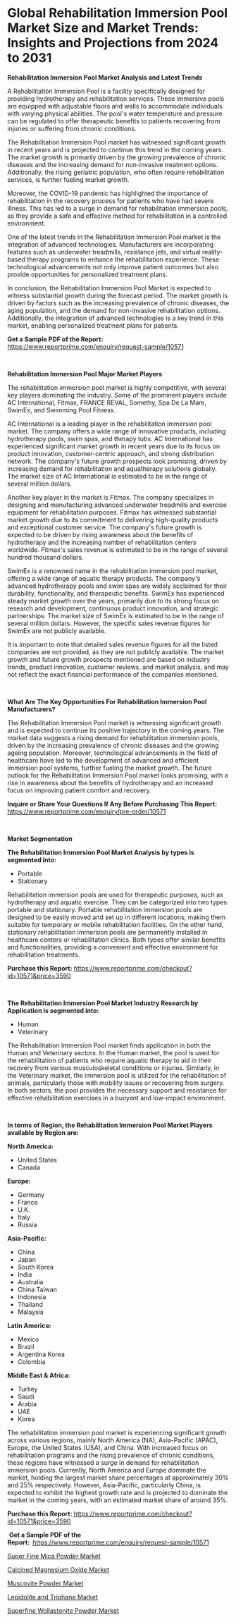 <p><h1>Global Rehabilitation Immersion Pool Market Size and Market Trends: Insights and Projections from 2024 to 2031</h1></p><p><strong>Rehabilitation Immersion Pool Market Analysis and Latest Trends</strong></p>
<p><p>A Rehabilitation Immersion Pool is a facility specifically designed for providing hydrotherapy and rehabilitation services. These immersive pools are equipped with adjustable floors and walls to accommodate individuals with varying physical abilities. The pool's water temperature and pressure can be regulated to offer therapeutic benefits to patients recovering from injuries or suffering from chronic conditions.</p><p>The Rehabilitation Immersion Pool market has witnessed significant growth in recent years and is projected to continue this trend in the coming years. The market growth is primarily driven by the growing prevalence of chronic diseases and the increasing demand for non-invasive treatment options. Additionally, the rising geriatric population, who often require rehabilitation services, is further fueling market growth.</p><p>Moreover, the COVID-19 pandemic has highlighted the importance of rehabilitation in the recovery process for patients who have had severe illness. This has led to a surge in demand for rehabilitation immersion pools, as they provide a safe and effective method for rehabilitation in a controlled environment.</p><p>One of the latest trends in the Rehabilitation Immersion Pool market is the integration of advanced technologies. Manufacturers are incorporating features such as underwater treadmills, resistance jets, and virtual reality-based therapy programs to enhance the rehabilitation experience. These technological advancements not only improve patient outcomes but also provide opportunities for personalized treatment plans.</p><p>In conclusion, the Rehabilitation Immersion Pool Market is expected to witness substantial growth during the forecast period. The market growth is driven by factors such as the increasing prevalence of chronic diseases, the aging population, and the demand for non-invasive rehabilitation options. Additionally, the integration of advanced technologies is a key trend in this market, enabling personalized treatment plans for patients.</p></p>
<p><strong>Get a Sample PDF of the Report:&nbsp;</strong> <a href="https://www.reportprime.com/enquiry/request-sample/10571">https://www.reportprime.com/enquiry/request-sample/10571</a></p>
<p>&nbsp;</p>
<p><strong>Rehabilitation Immersion Pool Major Market Players</strong></p>
<p><p>The rehabilitation immersion pool market is highly competitive, with several key players dominating the industry. Some of the prominent players include AC International, Fitmax, FRANCE REVAL, Somethy, Spa De La Mare, SwimEx, and Swimming Pool Fitness.</p><p>AC International is a leading player in the rehabilitation immersion pool market. The company offers a wide range of innovative products, including hydrotherapy pools, swim spas, and therapy tubs. AC International has experienced significant market growth in recent years due to its focus on product innovation, customer-centric approach, and strong distribution network. The company's future growth prospects look promising, driven by increasing demand for rehabilitation and aquatherapy solutions globally. The market size of AC International is estimated to be in the range of several million dollars.</p><p>Another key player in the market is Fitmax. The company specializes in designing and manufacturing advanced underwater treadmills and exercise equipment for rehabilitation purposes. Fitmax has witnessed substantial market growth due to its commitment to delivering high-quality products and exceptional customer service. The company's future growth is expected to be driven by rising awareness about the benefits of hydrotherapy and the increasing number of rehabilitation centers worldwide. Fitmax's sales revenue is estimated to be in the range of several hundred thousand dollars.</p><p>SwimEx is a renowned name in the rehabilitation immersion pool market, offering a wide range of aquatic therapy products. The company's advanced hydrotherapy pools and swim spas are widely acclaimed for their durability, functionality, and therapeutic benefits. SwimEx has experienced steady market growth over the years, primarily due to its strong focus on research and development, continuous product innovation, and strategic partnerships. The market size of SwimEx is estimated to be in the range of several million dollars. However, the specific sales revenue figures for SwimEx are not publicly available.</p><p>It is important to note that detailed sales revenue figures for all the listed companies are not provided, as they are not publicly available. The market growth and future growth prospects mentioned are based on industry trends, product innovation, customer reviews, and market analysis, and may not reflect the exact financial performance of the companies mentioned.</p></p>
<p>&nbsp;</p>
<p><strong>What Are The Key Opportunities For Rehabilitation Immersion Pool Manufacturers?</strong></p>
<p><p>The Rehabilitation Immersion Pool market is witnessing significant growth and is expected to continue its positive trajectory in the coming years. The market data suggests a rising demand for rehabilitation immersion pools, driven by the increasing prevalence of chronic diseases and the growing ageing population. Moreover, technological advancements in the field of healthcare have led to the development of advanced and efficient immersion pool systems, further fueling the market growth. The future outlook for the Rehabilitation Immersion Pool market looks promising, with a rise in awareness about the benefits of hydrotherapy and an increased focus on improving patient comfort and recovery.</p></p>
<p><strong>Inquire or Share Your Questions If Any Before Purchasing This Report:</strong> <a href="https://www.reportprime.com/enquiry/pre-order/10571">https://www.reportprime.com/enquiry/pre-order/10571</a></p>
<p>&nbsp;</p>
<p><strong>Market Segmentation</strong></p>
<p><strong>The Rehabilitation Immersion Pool Market Analysis by types is segmented into:</strong></p>
<p><ul><li>Portable</li><li>Stationary</li></ul></p>
<p><p>Rehabilitation immersion pools are used for therapeutic purposes, such as hydrotherapy and aquatic exercise. They can be categorized into two types: portable and stationary. Portable rehabilitation immersion pools are designed to be easily moved and set up in different locations, making them suitable for temporary or mobile rehabilitation facilities. On the other hand, stationary rehabilitation immersion pools are permanently installed in healthcare centers or rehabilitation clinics. Both types offer similar benefits and functionalities, providing a convenient and effective environment for rehabilitation treatments.</p></p>
<p><strong>Purchase this Report:&nbsp;</strong><a href="https://www.reportprime.com/checkout?id=10571&price=3590">https://www.reportprime.com/checkout?id=10571&price=3590</a></p>
<p>&nbsp;</p>
<p><strong>The Rehabilitation Immersion Pool Market Industry Research by Application is segmented into:</strong></p>
<p><ul><li>Human</li><li>Veterinary</li></ul></p>
<p><p>The Rehabilitation Immersion Pool market finds application in both the Human and Veterinary sectors. In the Human market, the pool is used for the rehabilitation of patients who require aquatic therapy to aid in their recovery from various musculoskeletal conditions or injuries. Similarly, in the Veterinary market, the immersion pool is utilized for the rehabilitation of animals, particularly those with mobility issues or recovering from surgery. In both sectors, the pool provides the necessary support and resistance for effective rehabilitation exercises in a buoyant and low-impact environment.</p></p>
<p>&nbsp;</p>
<p><strong>In terms of Region, the Rehabilitation Immersion Pool Market Players available by Region are:</strong></p>
<p>
    <p> <strong> North America: </strong>
        <ul>
            <li>United States</li>
            <li>Canada</li>
        </ul>
        </p> 
    <p> <strong> Europe: </strong>
        <ul>
            <li>Germany</li>
            <li>France</li>
            <li>U.K.</li>
            <li>Italy</li>
            <li>Russia</li>
        </ul>
        </p> 
    <p> <strong> Asia-Pacific: </strong>
        <ul>
            <li>China</li>
            <li>Japan</li>
            <li>South Korea</li>
            <li>India</li>
            <li>Australia</li>
            <li>China Taiwan</li>
            <li>Indonesia</li>
            <li>Thailand</li>
            <li>Malaysia</li>
        </ul>
        </p> 
    <p> <strong> Latin America: </strong>
        <ul>
            <li>Mexico</li>
            <li>Brazil</li>
            <li>Argentina Korea</li>
            <li>Colombia</li>
        </ul>
        </p> 
    <p> <strong> Middle East & Africa: </strong>
        <ul>
            <li>Turkey</li>
            <li>Saudi</li>
            <li>Arabia</li>
            <li>UAE</li>
            <li>Korea</li>
        </ul>
    </p>
    </p>
<p><p>The rehabilitation immersion pool market is experiencing significant growth across various regions, mainly North America (NA), Asia-Pacific (APAC), Europe, the United States (USA), and China. With increased focus on rehabilitation programs and the rising prevalence of chronic conditions, these regions have witnessed a surge in demand for rehabilitation immersion pools. Currently, North America and Europe dominate the market, holding the largest market share percentages at approximately 30% and 25% respectively. However, Asia-Pacific, particularly China, is expected to exhibit the highest growth rate and is projected to dominate the market in the coming years, with an estimated market share of around 35%.</p></p>
<p><strong>Purchase this Report: </strong><a href="https://www.reportprime.com/checkout?id=10571&price=3590">https://www.reportprime.com/checkout?id=10571&price=3590</a></p>
<p>&nbsp;<strong>Get a Sample PDF of the Report:&nbsp;&nbsp;</strong><a href="https://www.reportprime.com/enquiry/request-sample/10571">https://www.reportprime.com/enquiry/request-sample/10571</a></p>
<p><strong></strong></p>
<p><p><a href="https://medium.com/@wyattconn1966/super-fine-mica-powder-market-share-evolution-and-market-growth-trends-2024-2031-8777dc788a10">Super Fine Mica Powder Market</a></p><p><a href="https://medium.com/p/20728330c4fe/edit">Calcined Magnesium Oxide Market</a></p><p><a href="https://medium.com/@amirwisozk/muscovite-powder-market-competitive-analysis-market-trends-and-forecast-to-2031-58cdae0285f7">Muscovite Powder Market</a></p><p><a href="https://medium.com/@amirwisozk/lepidolite-and-triphane-market-trends-and-market-analysis-forecasted-for-period-2024-2031-256d190caa11">Lepidolite and Triphane Market</a></p><p><a href="https://medium.com/p/6c0234a365ba/edit">Superfine Wollastonite Powder Market</a></p></p>